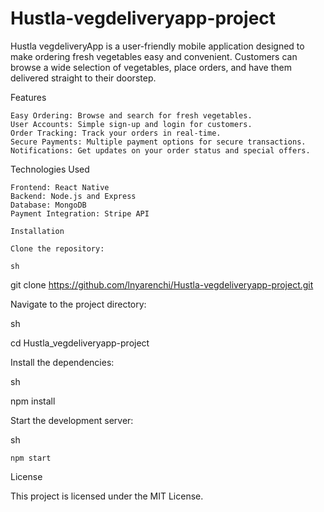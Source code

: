 # Hustla-vegdeliveryapp-project

Hustla vegdeliveryApp is a user-friendly mobile application designed to make ordering fresh vegetables easy and convenient. Customers can browse a wide selection of vegetables, place orders, and have them delivered straight to their doorstep.

Features

    Easy Ordering: Browse and search for fresh vegetables.
    User Accounts: Simple sign-up and login for customers.
    Order Tracking: Track your orders in real-time.
    Secure Payments: Multiple payment options for secure transactions.
    Notifications: Get updates on your order status and special offers.

Technologies Used

    Frontend: React Native
    Backend: Node.js and Express
    Database: MongoDB
    Payment Integration: Stripe API

    Installation

    Clone the repository:

    sh

git clone https://github.com/lnyarenchi/Hustla-vegdeliveryapp-project.git

Navigate to the project directory:

sh

cd Hustla_vegdeliveryapp-project

Install the dependencies:

sh

npm install

Start the development server:

sh

    npm start

License

This project is licensed under the MIT License.
